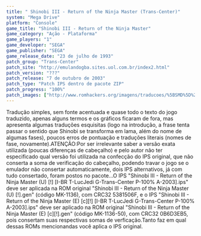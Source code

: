 ```yaml
---
title: " Shinobi III - Return of the Ninja Master (Trans-Center)"
system: "Mega Drive"
platform: "Console"
game_title: "Shinobi III - Return of the Ninja Master"
game_category: "Ação - Plataforma"
game_players: "1"
game_developer: "SEGA"
game_publisher: "SEGA"
game_release_date: "23 de julho de 1993"
patch_group: "Trans-Center"
patch_site: "http://emulandogba.sites.uol.com.br/index2.html"
patch_version: "???"
patch_release: "7 de outubro de 2003"
patch_type: "Patch IPS dentro de pacote ZIP"
patch_progress: "100%"
patch_images: ["http://www.romhackers.org/imagens/traducoes/%5BSMD%5D%20Shinobi%20III%20-%20Return%20of%20the%20Ninja%20Master%20-%20Trans-Center%20-%201.png","http://www.romhackers.org/imagens/traducoes/%5BSMD%5D%20Shinobi%20III%20-%20Return%20of%20the%20Ninja%20Master%20-%20Trans-Center%20-%202.png","http://www.romhackers.org/imagens/traducoes/%5BSMD%5D%20Shinobi%20III%20-%20Return%20of%20the%20Ninja%20Master%20-%20Trans-Center%20-%203.png"]
---
```

Tradução simples, sem fonte acentuada e quase todo o texto do jogo traduzido, apenas alguns termos e os gráficos ficaram de fora, mas apresenta algumas traduções esquisitas (logo na introdução, a frase tenta passar o sentido que Shinobi se transforma em lama, além do nome de algumas fases), poucos erros de pontuação e traduções literais (nomes de fase, novamente).ATENÇÃO:Por ser irrelevante saber a versão exata utilizada (poucas diferenças de cabeçalho) e pelo autor não ter especificado qual versão foi utilizada na confecção do IPS original, que não conserta a soma de verificação do cabeçalho, podendo travar o jogo se o emulador não consertar automaticamente, dois IPS alternativos, já com tudo consertado, foram postos no pacote...O IPS "Shinobi III - Return of the Ninja Master (U) [!] [I-BR T-LucJedi G-Trans-Center P-100% A-2003].ips" deve ser aplicada na ROM original "Shinobi III - Return of the Ninja Master (U) [!].gen" (código MK-1136), com CRC32 5381506F, e o IPS "Shinobi III - Return of the Ninja Master (E) [c][!] [I-BR T-LucJedi G-Trans-Center P-100% A-2003].ips" deve ser aplicado na ROM original "Shinobi III - Return of the Ninja Master (E) [c][!].gen" (código MK-1136-50), com CRC32 0B6D3EB5, pois consertam suas respectivas somas de verficação.Tanto faz em qual dessas ROMs mencionandas você aplica o IPS original.